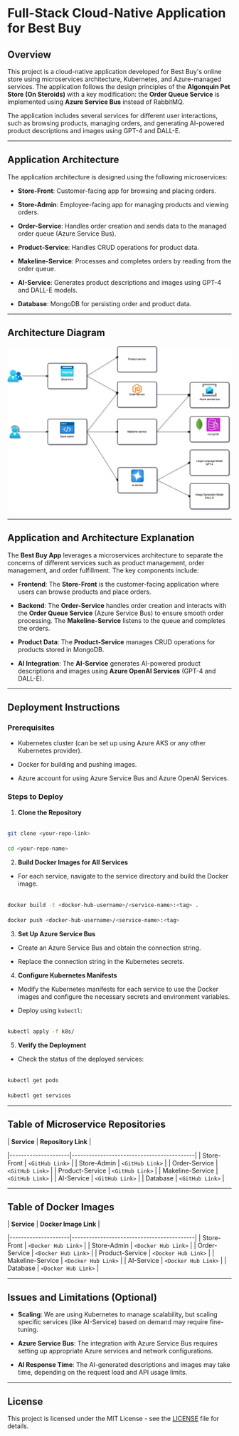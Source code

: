 
# Full-Stack Cloud-Native Application for Best Buy

## **Overview**

This project is a cloud-native application developed for Best Buy's online store using microservices architecture, Kubernetes, and Azure-managed services. The application follows the design principles of the **Algonquin Pet Store (On Steroids)** with a key modification: the **Order Queue Service** is implemented using **Azure Service Bus** instead of RabbitMQ.

The application includes several services for different user interactions, such as browsing products, managing orders, and generating AI-powered product descriptions and images using GPT-4 and DALL-E.

---

## **Application Architecture**

The application architecture is designed using the following microservices:

- **Store-Front**: Customer-facing app for browsing and placing orders.

- **Store-Admin**: Employee-facing app for managing products and viewing orders.

- **Order-Service**: Handles order creation and sends data to the managed order queue (Azure Service Bus).

- **Product-Service**: Handles CRUD operations for product data.

- **Makeline-Service**: Processes and completes orders by reading from the order queue.

- **AI-Service**: Generates product descriptions and images using GPT-4 and DALL-E models.

- **Database**: MongoDB for persisting order and product data.

---

## **Architecture Diagram**

![Architecture Diagram](8915Final.jpg)

---

## **Application and Architecture Explanation**

The **Best Buy App** leverages a microservices architecture to separate the concerns of different services such as product management, order management, and order fulfillment. The key components include:

- **Frontend**: The **Store-Front** is the customer-facing application where users can browse products and place orders.

- **Backend**: The **Order-Service** handles order creation and interacts with the **Order Queue Service** (Azure Service Bus) to ensure smooth order processing. The **Makeline-Service** listens to the queue and completes the orders.

- **Product Data**: The **Product-Service** manages CRUD operations for products stored in MongoDB.

- **AI Integration**: The **AI-Service** generates AI-powered product descriptions and images using **Azure OpenAI Services** (GPT-4 and DALL-E).

---

## **Deployment Instructions**

### **Prerequisites**

- Kubernetes cluster (can be set up using Azure AKS or any other Kubernetes provider).

- Docker for building and pushing images.

- Azure account for using Azure Service Bus and Azure OpenAI Services.

### **Steps to Deploy**

1. **Clone the Repository**

```bash

git clone <your-repo-link>

cd <your-repo-name>

```

2. **Build Docker Images for All Services**

- For each service, navigate to the service directory and build the Docker image.

```bash

docker build -t <docker-hub-username>/<service-name>:<tag> .

docker push <docker-hub-username>/<service-name>:<tag>

```

3. **Set Up Azure Service Bus**

- Create an Azure Service Bus and obtain the connection string.

- Replace the connection string in the Kubernetes secrets.

4. **Configure Kubernetes Manifests**

- Modify the Kubernetes manifests for each service to use the Docker images and configure the necessary secrets and environment variables.

- Deploy using `kubectl`:

```bash

kubectl apply -f k8s/

```

5. **Verify the Deployment**

- Check the status of the deployed services:

```bash

kubectl get pods

kubectl get services

```

---

## **Table of Microservice Repositories**

| **Service** | **Repository Link** |

|---------------------|-------------------------------------------|
| Store-Front | `<GitHub Link>` |
| Store-Admin | `<GitHub Link>` |
| Order-Service | `<GitHub Link>` |
| Product-Service | `<GitHub Link>` |
| Makeline-Service | `<GitHub Link>` |
| AI-Service | `<GitHub Link>` |
| Database | `<GitHub Link>` |

---

## **Table of Docker Images**

| **Service** | **Docker Image Link** |

|---------------------|-------------------------------------------|
| Store-Front | `<Docker Hub Link>` |
| Store-Admin | `<Docker Hub Link>` |
| Order-Service | `<Docker Hub Link>` |
| Product-Service | `<Docker Hub Link>` |
| Makeline-Service | `<Docker Hub Link>` |
| AI-Service | `<Docker Hub Link>` |
| Database | `<Docker Hub Link>` |

---

## **Issues and Limitations (Optional)**

- **Scaling**: We are using Kubernetes to manage scalability, but scaling specific services (like AI-Service) based on demand may require fine-tuning.

- **Azure Service Bus**: The integration with Azure Service Bus requires setting up appropriate Azure services and network configurations.

- **AI Response Time**: The AI-generated descriptions and images may take time, depending on the request load and API usage limits.

---

## **License**

This project is licensed under the MIT License - see the [LICENSE](LICENSE) file for details.